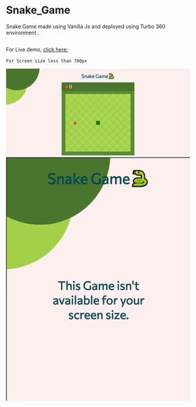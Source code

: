 # Snake_Game
Snake Game made using Vanilla Js and deployed using Turbo 360 environment .

##

For Live demo, [click here:](https://snake-game-zkqph3.turbo360-vertex.com/)
```
For Screen size less than 700px
```
<img src="public/images/snake-game.png">
<img src="public/images/min-snake-game.png">
